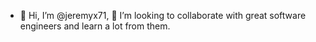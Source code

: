 - 👋 Hi, I’m @jeremyx71, 💞️ I’m looking to collaborate with great software engineers and learn a lot from them.

<!---
jeremyx71/jeremyx71 is a ✨ special ✨ repository because its `README.md` (this file) appears on your GitHub profile.
You can click the Preview link to take a look at your changes.
--->
